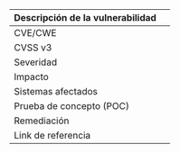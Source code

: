 | Descripción de la vulnerabilidad |                                                              |
|----------------------------------|--------------------------------------------------------------|
| CVE/CWE                          |                                                              |
| CVSS v3                          |                                                              |
| Severidad                        |                                                              |
| Impacto                          |                                                              |
| Sistemas afectados               |                                                              |
| Prueba de concepto (POC)         |                                                              |
| Remediación                      |                                                              |
| Link de referencia               |                                                              |

